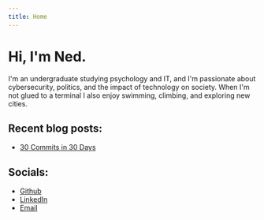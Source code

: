 ```yaml
---
title: Home
---
```

# Hi, I'm Ned.

I'm an undergraduate studying psychology and IT, and I'm passionate about cybersecurity, politics, and the impact of technology on society. When I'm not glued to a terminal I also enjoy swimming, climbing, and exploring new cities. 

## Recent blog posts:

* [30 Commits in 30 Days](/posts/2022_03_05_30_commits_in_30_days/)

## Socials:

* [Github](https://github.com/nedpfeiffer/)
* [LinkedIn](https://www.linkedin.com/in/nedpfeiffer/)
* [Email](mailto:116780681+nedpfeiffer@users.noreply.github.com)

<!-- [![Github](/images/github.png)](https://github.com/nedpfeiffer/) [![LinkedIn](/images/linkedin.png)](https://www.linkedin.com/in/nedpfeiffer/)
